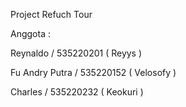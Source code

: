 Project Refuch Tour

Anggota : 

Reynaldo / 535220201 ( Reyys )

Fu Andry Putra / 535220152 ( Velosofy )

Charles / 535220232 ( Keokuri )
